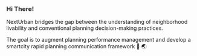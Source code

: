 ### Hi There!

NextUrban bridges the gap between the understanding of 
neighborhood livability and conventional planning decision-making practices.

The goal is to augment planning performance management 
and develop a smartcity rapid planning communication framework 📲 🌏

<!--
**NextUrban/NextUrban** is a ✨ _special_ ✨ repository because its `README.md` (this file) appears on your GitHub profile.

